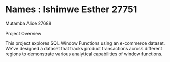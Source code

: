 # Names : Ishimwe Esther 27751
Mutamba Alice 27688

Project Overview

This project explores SQL Window Functions using an e-commerce dataset. We've designed a dataset that tracks product transactions across different regions to demonstrate various analytical capabilities of window functions.
